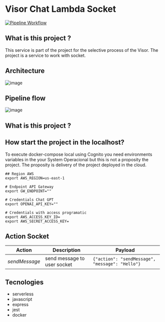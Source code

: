 # Visor Chat Lambda Socket

[![Pipeline Workflow](https://github.com/JeffersonGibin/visor-chat-lmb-socket/actions/workflows/pipeline.yml/badge.svg)](https://github.com/JeffersonGibin/visor-chat-lmb-socket/actions/workflows/pipeline.yml)

## What is this project ?

This service is part of the project for the selective process of the Visor. The project is a service to work with socket.

## Architecture

![image](https://user-images.githubusercontent.com/6215779/226264258-65a437b2-dd5b-4e78-af14-3670e7757dc9.png)

## Pipeline flow

![image](https://user-images.githubusercontent.com/6215779/226262534-633ad887-a400-4ef7-a1a6-868a221090dc.png)

## What is this project ?

## How start the project in the localhost?

To execute docker-compose local using Cognito you need environments variables in the your System Operacional but this is not a proposity the
project. The proposity is delivery of the project deployed in the cloud.

```shell
## Region AWS
export AWS_REGION=us-east-1

# Endpoint API Gateway
export GW_ENDPOINT=""

# Credentials Chat GPT
export OPENAI_API_KEY=""

# Credentials with access programatic
export AWS_ACCESS_KEY_ID=
export AWS_SECRET_ACCESS_KEY=

```

## Action Socket

| Action        | Description                 | Payload                                                                     |
| ------------- | --------------------------- | --------------------------------------------------------------------------- |
| _sendMessage_ | send message to user socket | `{"action": "sendMessage", "message": "Hello"}` |

## Tecnologies

- serverless
- javascript
- express
- jest
- docker
